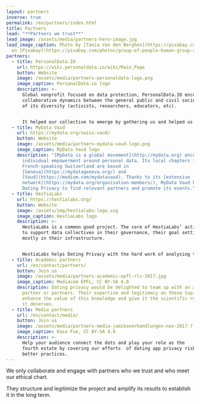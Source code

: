 ```yaml
---
layout: partners
inverse: true
permalink: /en/partners/index.html
title: Partners
lead: "**Partners we trust**"
lead_image: /assets/media/partners-hero-image.jpg
lead_image_caption: Photo by [Tania Van den Berghen](https://pixabay.com/users/taniavdb-54472/)
  on [Pixabay](https://pixabay.com/photos/group-of-people-human-group-color-2471124/)
partners:
  - title: PersonalData.IO
    url: https://wiki.personaldata.io/wiki/Main_Page
    button: Website
    image: /assets/media/partners-personaldata-logo.png
    image_caption: PersonalData.io logo
    description: >-
      Global nonprofit focused on data protection, PersonalData.IO encourages
      collaborative dynamics between the general public and civil society in all
      of its diversity (activists, researchers, educators, etc).


      It helped our collective to emerge by gathering us and helped us to think together. Its wiki platform provided us with the structure we needed to start working on dating app data (giving us access to store, manage and access structured data).
  - title: MyData Vaud
    url: https://mydata.org/swiss-vaud/
    button: Website
    image: /assets/media/partners-mydata-vaud-logo.png
    image_caption: MyData Vaud logo
    description: "[MyData is a global movement](http://mydata.org) encouraging
      individual empowerment around personal data. Its local chapters in
      French-speaking Switzerland are based in
      [Geneva](https://mydatageneva.org/) and
      [Vaud](https://medium.com/mydatavaud). Thanks to its [extensive
      network](https://mydata.org/organisation-members/), MyData Vaud helps
      Dating Privacy to find relevant partners and promote its events."
  - title: HestiaLabs
    url: https://hestialabs.org/
    button: Website
    image: /assets/img/hestialabs-logo.svg
    image_caption: HestiaLabs logo
    description: >-
      HestiaLabs is a common good project. The core of HestiaLabs’ activities is
      to support data collectives in their governance, their goal setting and
      mostly in their infrastructure.


      HestiaLabs helps Dating Privacy with the hard work of analysing the data collected and turning it into actionable insights.
  - title: Academic partners
    url: /en/contact/partners/
    button: Join us
    image: /assets/media/partners-academic-epfl-rlc-2017.jpg
    image_caption: Mediacom EPFL, CC BY-SA 4.0
    description: Dating privacy would be delighted to team up with an academic
      partner or partners. Their expertise and legitimacy on these topics would
      enhance the value of this knowledge and give it the scientific resonance
      it deserves.
  - title: Media partners
    url: /en/contact/media/
    button: Join us
    image: /assets/media/partners-media-jamikaverhandlungen-nov-2017-7.jpg
    image_caption: Kasa Fue, CC BY-SA 4.0
    description: >-
      Help your audience connect the dots and play your role as the
      fourth estate by covering our efforts  of dating app privacy risks and
      better practices.
---
```

We only collaborate and engage with partners who we trust and who meet
our ethical chart.

They structure and legitimize the project and amplify its results to 
establish it in the long term.
